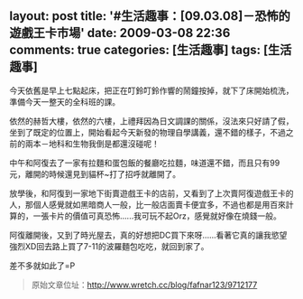 layout: post
title: '#生活趣事：[09.03.08]－恐怖的遊戲王卡市場'
date: 2009-03-08 22:36
comments: true
categories: [生活趣事]
tags: [生活趣事]
---
今天依舊是早上七點起床，把正在叮鈴叮鈴作響的鬧鐘按掉，就下了床開始梳洗，準備今天一整天的全科班的課。

依然的赫哲大樓，依然的六樓，上禮拜因為日文調課的關係，沒法來只好請了假，坐到了既定的位置上，開始看起今天新發的物理自學講義，還不錯的樣子，不過之前的兩本－地科和生物我倒是都還沒碰呢！

中午和阿復去了一家有拉麵和蛋包飯的餐廳吃拉麵，味道還不錯，而且只有99元，離開的時候還見到貓杯~打了招呼就離開了。

放學後，和阿復到一家地下街賣遊戲王卡的店前，又看到了上次賣阿復遊戲王卡的人，那個人感覺就如黑暗商人一般，比一般店面賣卡便宜多，不過也都是用百來計算的，一張卡片的價值可真恐怖......我可玩不起Orz，感覺就好像在燒錢一般。

阿復離開後，又到了時光屋去，真的好想把DC買下來呀......看著它真的讓我慾望強烈XD回去路上買了7-11的波羅麵包吃吃，就回到家了。

差不多就如此了=P

> 原始文章位址：http://www.wretch.cc/blog/fafnar123/9712177